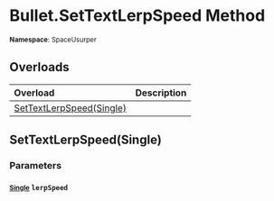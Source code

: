 # Bullet.SetTextLerpSpeed Method

<small>**Namespace**: SpaceUsurper</small>

## Overloads

<div markdown="1" class="member-table">

| Overload | Description |
| :------- | ----------- |
| [SetTextLerpSpeed(Single)](#Single_) |  | 

</div>

## SetTextLerpSpeed(Single)
### Parameters
#### <small>[Single](https://docs.microsoft.com/en-us/dotnet/api/system.single?view=netframework-4.5)</small> `lerpSpeed`

